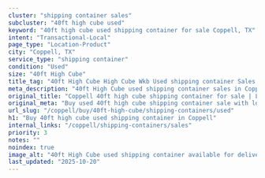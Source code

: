```yaml
---
cluster: "shipping container sales"
subcluster: "40ft high cube used"
keyword: "40ft high cube used shipping container for sale Coppell, TX"
intent: "Transactional-Local"
page_type: "Location-Product"
city: "Coppell, TX"
service_type: "shipping container"
condition: "Used"
size: "40ft High Cube"
title_tag: "40ft High Cube High Cube Wkb Used shipping container Sales in Coppell | LC Container"
meta_description: "40ft High Cube used shipping container sales in Coppell. High cube containers with extra height. Fast delivery, competitive pricing. Serving shipping containers area. Quote ID: CAI. Call (214) 524-4168 for your free quote today."
original_title: "Coppell 40ft high cube shipping container for sale | LC"
original_meta: "Buy used 40ft high cube shipping container sale with local delivery in Coppell, TX. LC Container — local Since 2003. Request a fast quote today."
url_slug: "/coppell/buy/40ft-high-cube/shipping-containers/used"
h1: "Buy 40ft high cube used shipping container in Coppell"
internal_links: "/coppell/shipping-containers/sales"
priority: 3
notes: ""
noindex: true
image_alt: "40ft High Cube used shipping container available for delivery in Coppell"
last_updated: "2025-10-20"
---
```


<!-- TODO: Add unique city/inventory copy, images, and internal links here. -->
